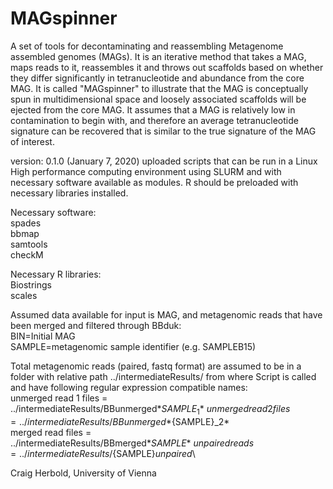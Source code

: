 # MAGspinner
A set of tools for decontaminating and reassembling Metagenome assembled genomes (MAGs). It is an iterative method that takes a MAG, maps reads to it, reassembles it and throws out scaffolds based on whether they differ significantly in tetranucleotide and abundance from the core MAG. It is called "MAGspinner" to illustrate that the MAG is conceptually spun in multidimensional space and loosely associated scaffolds will be ejected from the core MAG. It assumes that a MAG is relatively low in contamination to begin with, and therefore an average tetranucleotide signature can be recovered that is similar to the true signature of the MAG of interest. 

version: 0.1.0 (January 7, 2020) uploaded scripts that can be run in a Linux High performance computing environment using SLURM and with necessary software available as modules. R should be preloaded with necessary libraries installed.

Necessary software:\
spades\
bbmap\
samtools\
checkM

Necessary R libraries:\
Biostrings\
scales

Assumed data available for input is MAG, and metagenomic reads that have been merged and filtered through BBduk:\
BIN=Initial MAG\
SAMPLE=metagenomic sample identifier (e.g. SAMPLEB15)

Total metagenomic reads (paired, fastq format) are assumed to be in a folder with relative path ../intermediateResults/ from where Script is called and have following regular expression compatible names:\
unmerged read 1 files = ../intermediateResults/BBunmerged*${SAMPLE}_1*\
unmerged read 2 files = ../intermediateResults/BBunmerged*${SAMPLE}_2*\
merged read files = ../intermediateResults/BBmerged*${SAMPLE}*\
unpaired reads = ../intermediateResults/${SAMPLE}*unpaired*\ 

Craig Herbold, University of Vienna


